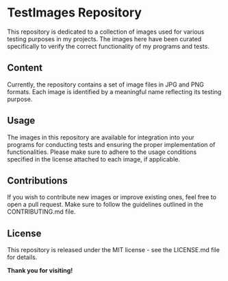 # TestImages Repository

This repository is dedicated to a collection of images used for various testing purposes in my projects. The images here have been curated specifically to verify the correct functionality of my programs and tests.

## Content

Currently, the repository contains a set of image files in JPG and PNG formats. Each image is identified by a meaningful name reflecting its testing purpose.

## Usage

The images in this repository are available for integration into your programs for conducting tests and ensuring the proper implementation of functionalities. Please make sure to adhere to the usage conditions specified in the license attached to each image, if applicable.

## Contributions

If you wish to contribute new images or improve existing ones, feel free to open a pull request. Make sure to follow the guidelines outlined in the CONTRIBUTING.md file.

## License

This repository is released under the MIT license - see the LICENSE.md file for details.

**Thank you for visiting!**
